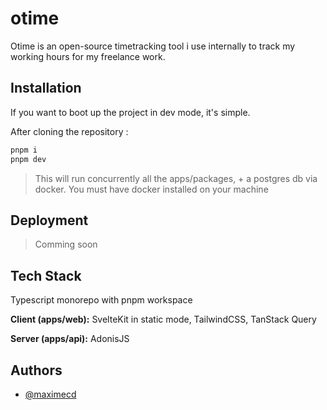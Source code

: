 
# otime

Otime is an open-source timetracking tool i use internally to track my working hours for my freelance work.

## Installation

If you want to boot up the project in dev mode, it's simple.

After cloning the repository :

```bash
pnpm i
pnpm dev 
```
    
> This will run concurrently all the apps/packages, + a postgres db via docker. You must have docker installed on your machine
## Deployment

> Comming soon
## Tech Stack

Typescript monorepo with pnpm workspace

**Client (apps/web):** SvelteKit in static mode, TailwindCSS, TanStack Query

**Server (apps/api):** AdonisJS


## Authors

- [@maximecd](https://www.github.com/maximecd)

